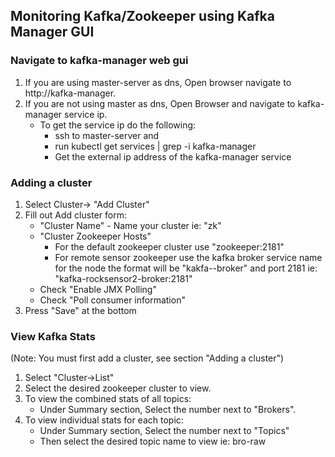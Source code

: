## Monitoring Kafka/Zookeeper using Kafka Manager GUI
### Navigate to kafka-manager web gui 
1. If you are using master-server as dns, Open browser navigate to http://kafka-manager.
2. If you are not using master as dns, Open Browser and navigate to kafka-manager service ip.
    - To get the service ip do the following:
        - ssh to master-server and 
        - run kubectl get services | grep -i kafka-manager
        - Get the external ip address of the kafka-manager service
### Adding a cluster
1. Select Cluster-> "Add Cluster"
2. Fill out Add cluster form:
   - "Cluster Name" - Name your cluster ie: "zk"
   - "Cluster Zookeeper Hosts"
     - For the default zookeeper cluster use "zookeeper:2181"
     - For remote sensor zookeeper use the kafka broker service name for the node the format will be "kakfa-<node shortname>-broker" and port 2181 ie: "kafka-rocksensor2-broker:2181"
   - Check "Enable JMX Polling"
   - Check "Poll consumer information"
3. Press "Save" at the bottom

### View Kafka Stats
(Note: You must first add a cluster, see section "Adding a cluster")
1. Select "Cluster->List"
2. Select the desired zookeeper cluster to view.
3. To view the combined stats of all topics:
   - Under Summary section, Select the number next to "Brokers".
4. To view individual stats for each topic:
   - Under Summary section, Select the number next to "Topics"
   - Then select the desired topic name to view ie: bro-raw
